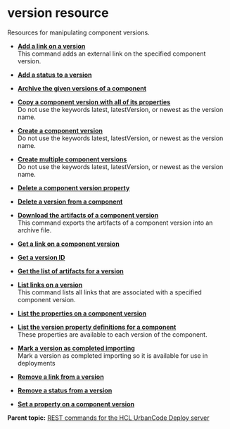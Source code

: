 # version resource

Resources for manipulating component versions.

-   **[Add a link on a version](../../com.ibm.udeploy.api.doc/topics/rest_cli_version_addlink_put.md)**  
This command adds an external link on the specified component version.
-   **[Add a status to a version](../../com.ibm.udeploy.api.doc/topics/rest_cli_version_addstatus_put.md)**  

-   **[Archive the given versions of a component](../../com.ibm.udeploy.api.doc/topics/rest_cli_version_archiveversion_put.md)**  

-   **[Copy a component version with all of its properties](../../com.ibm.udeploy.api.doc/topics/rest_cli_version_copyversion_post.md)**  
Do not use the keywords latest, latestVersion, or newest as the version name.
-   **[Create a component version](../../com.ibm.udeploy.api.doc/topics/rest_cli_version_createversion_post.md)**  
Do not use the keywords latest, latestVersion, or newest as the version name.
-   **[Create multiple component versions](../../com.ibm.udeploy.api.doc/topics/rest_cli_version_createmanyversions_post.md)**  
Do not use the keywords latest, latestVersion, or newest as the version name.
-   **[Delete a component version property](../../com.ibm.udeploy.api.doc/topics/rest_cli_version_versionpropdefs_delete.md)**  

-   **[Delete a version from a component](../../com.ibm.udeploy.api.doc/topics/rest_cli_version_deleteversion_put.md)**  

-   **[Download the artifacts of a component version](../../com.ibm.udeploy.api.doc/topics/rest_cli_version_downloadartifacts_get.md)**  
This command exports the artifacts of a component version into an archive file.
-   **[Get a link on a component version](../../com.ibm.udeploy.api.doc/topics/rest_cli_version_getlink_get.md)**  

-   **[Get a version ID](../../com.ibm.udeploy.api.doc/topics/rest_cli_version_getversionid_get.md)**  

-   **[Get the list of artifacts for a version](../../com.ibm.udeploy.api.doc/topics/rest_cli_version_listversionartifacts_get.md)**  

-   **[List links on a version](../../com.ibm.udeploy.api.doc/topics/rest_cli_version_getlinks_get.md)**  
This command lists all links that are associated with a specified component version.
-   **[List the properties on a component version](../../com.ibm.udeploy.api.doc/topics/rest_cli_version_versionproperties_get.md)**  

-   **[List the version property definitions for a component](../../com.ibm.udeploy.api.doc/topics/rest_cli_version_versionpropdefs_get.md)**  
These properties are available to each version of the component.
-   **[Mark a version as completed importing](../../com.ibm.udeploy.api.doc/topics/rest_cli_version_finishedimporting_post.md)**  
Mark a version as completed importing so it is available for use in deployments
-   **[Remove a link from a version](../../com.ibm.udeploy.api.doc/topics/rest_cli_version_removelink_delete.md)**  

-   **[Remove a status from a version](../../com.ibm.udeploy.api.doc/topics/rest_cli_version_status_delete.md)**  

-   **[Set a property on a component version](../../com.ibm.udeploy.api.doc/topics/rest_cli_version_versionproperties_put.md)**  


**Parent topic:** [REST commands for the HCL UrbanCode Deploy server](../../com.ibm.udeploy.reference.doc/topics/rest_api_ref_commands.md)

